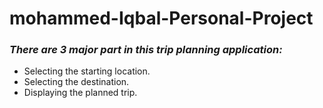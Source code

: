 # **mohammed-Iqbal-Personal-Project**

### ***There are 3 major part in this trip planning application:***
- Selecting the starting location.
- Selecting the destination.
- Displaying the planned trip.